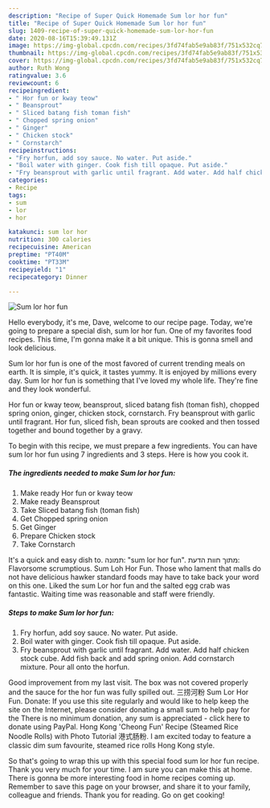 ```yaml
---
description: "Recipe of Super Quick Homemade Sum lor hor fun"
title: "Recipe of Super Quick Homemade Sum lor hor fun"
slug: 1409-recipe-of-super-quick-homemade-sum-lor-hor-fun
date: 2020-08-16T15:39:49.131Z
image: https://img-global.cpcdn.com/recipes/3fd74fab5e9ab83f/751x532cq70/sum-lor-hor-fun-recipe-main-photo.jpg
thumbnail: https://img-global.cpcdn.com/recipes/3fd74fab5e9ab83f/751x532cq70/sum-lor-hor-fun-recipe-main-photo.jpg
cover: https://img-global.cpcdn.com/recipes/3fd74fab5e9ab83f/751x532cq70/sum-lor-hor-fun-recipe-main-photo.jpg
author: Ruth Wong
ratingvalue: 3.6
reviewcount: 6
recipeingredient:
- " Hor fun or kway teow"
- " Beansprout"
- " Sliced batang fish toman fish"
- " Chopped spring onion"
- " Ginger"
- " Chicken stock"
- " Cornstarch"
recipeinstructions:
- "Fry horfun, add soy sauce. No water. Put aside."
- "Boil water with ginger. Cook fish till opaque. Put aside."
- "Fry beansprout with garlic until fragrant. Add water. Add half chicken stock cube. Add fish back and add spring onion. Add cornstarch mixture. Pour all onto the horfun."
categories:
- Recipe
tags:
- sum
- lor
- hor

katakunci: sum lor hor 
nutrition: 300 calories
recipecuisine: American
preptime: "PT40M"
cooktime: "PT33M"
recipeyield: "1"
recipecategory: Dinner

---
```



![Sum lor hor fun](https://img-global.cpcdn.com/recipes/3fd74fab5e9ab83f/751x532cq70/sum-lor-hor-fun-recipe-main-photo.jpg)

Hello everybody, it's me, Dave, welcome to our recipe page. Today, we're going to prepare a special dish, sum lor hor fun. One of my favorites food recipes. This time, I'm gonna make it a bit unique. This is gonna smell and look delicious.

Sum lor hor fun is one of the most favored of current trending meals on earth. It is simple, it's quick, it tastes yummy. It is enjoyed by millions every day. Sum lor hor fun is something that I've loved my whole life. They're fine and they look wonderful.

Hor fun or kway teow, beansprout, sliced batang fish (toman fish), chopped spring onion, ginger, chicken stock, cornstarch. Fry beansprout with garlic until fragrant. Hor fun, sliced fish, bean sprouts are cooked and then tossed together and bound together by a gravy.


To begin with this recipe, we must prepare a few ingredients. You can have sum lor hor fun using 7 ingredients and 3 steps. Here is how you cook it.

<!--inarticleads1-->

##### The ingredients needed to make Sum lor hor fun:

1. Make ready  Hor fun or kway teow
1. Make ready  Beansprout
1. Take  Sliced batang fish (toman fish)
1. Get  Chopped spring onion
1. Get  Ginger
1. Prepare  Chicken stock
1. Take  Cornstarch


It&#39;s a quick and easy dish to. תמונה: &#34;sum lor hor fun&#34;. מתוך חוות הדעת: ‪Flavorsome scrumptious.‬ Sum Loh Hor Fun. Those who lament that malls do not have delicious hawker standard foods may have to take back your word on this one. Liked the sum Lor hor fun and the salted egg crab was fantastic. Waiting time was reasonable and staff were friendly. 

<!--inarticleads2-->

##### Steps to make Sum lor hor fun:

1. Fry horfun, add soy sauce. No water. Put aside.
1. Boil water with ginger. Cook fish till opaque. Put aside.
1. Fry beansprout with garlic until fragrant. Add water. Add half chicken stock cube. Add fish back and add spring onion. Add cornstarch mixture. Pour all onto the horfun.


Good improvement from my last visit. The box was not covered properly and the sauce for the hor fun was fully spilled out. 三捞河粉 Sum Lor Hor Fun. Donate: If you use this site regularly and would like to help keep the site on the Internet, please consider donating a small sum to help pay for the There is no minimum donation, any sum is appreciated - click here to donate using PayPal. Hong Kong &#39;Cheong Fun&#39; Recipe (Steamed Rice Noodle Rolls) with Photo Tutorial 港式肠粉. I am excited today to feature a classic dim sum favourite, steamed rice rolls Hong Kong style. 

So that's going to wrap this up with this special food sum lor hor fun recipe. Thank you very much for your time. I am sure you can make this at home. There is gonna be more interesting food in home recipes coming up. Remember to save this page on your browser, and share it to your family, colleague and friends. Thank you for reading. Go on get cooking!
